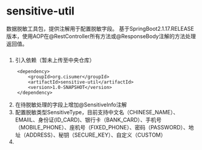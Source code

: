 # sensitive-util
数据脱敏工具包，提供注解用于配置脱敏字段。
基于SpringBoot2.1.17.RELEASE版本，使用AOP在@RestController所有方法或@ResponseBody注解的方法处理返回值。
###
1. 引入依赖（暂未上传至中央仓库）
```
	<dependency>
		<groupId>org.cisumer</groupId>
  		<artifactId>sensitive-util</artifactId>
  		<version>1.0-SNAPSHOT</version>
	</dependency>
```
2. 在待脱敏处理的字段上增加@SensitiveInfo注解
3. 配置脱敏类型SensitiveType，目前支持中文名（CHINESE_NAME）、EMAIIL、身份证(ID_CARD)、银行卡（BANK_CARD）、手机号（MOBILE_PHONE）、座机号（FIXED_PHONE）、密码（PASSWORD）、地址（ADDRESS）、秘钥（SECURE_KEY）、自定义（CUSTOM）
4. 